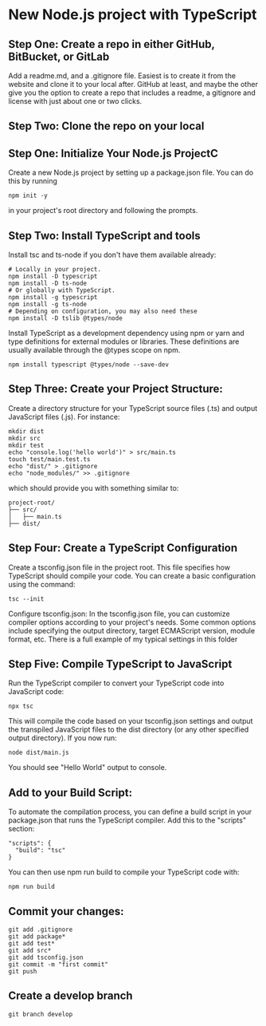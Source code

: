 
# New Node.js project with TypeScript  
## Step One: Create a repo in either GitHub, BitBucket, or GitLab
Add a readme.md, and a .gitignore file. Easiest is to create it from the website and clone it to your local after. GitHub at least, and maybe the other give you the option to create a repo that includes a readme, a gitignore and license with just about one or two clicks.

## Step Two: Clone the repo on your local

## Step One: Initialize Your Node.js ProjectC

Create a new Node.js project by setting up a package.json file. You can do this by running 

```
npm init -y
```
in your project's root directory and following the prompts.

## Step Two: Install TypeScript and tools

Install tsc and ts-node if you don't have them available already: 

```
# Locally in your project.
npm install -D typescript
npm install -D ts-node
# Or globally with TypeScript.
npm install -g typescript
npm install -g ts-node
# Depending on configuration, you may also need these
npm install -D tslib @types/node
```


Install TypeScript as a development dependency using npm or yarn and type definitions for external modules or libraries. These definitions are usually available through the @types scope on npm. 

```
npm install typescript @types/node --save-dev
```

## Step Three: Create your Project Structure:
Create a directory structure for your TypeScript source files (.ts) and output JavaScript files (.js). For instance:


```
mkdir dist
mkdir src
mkdir test
echo "console.log('hello world')" > src/main.ts
touch test/main.test.ts
echo "dist/" > .gitignore
echo "node_modules/" >> .gitignore
```

which should provide you with something similar to: 
```
project-root/
├── src/
│   ├── main.ts
├── dist/
```

## Step Four: Create a TypeScript Configuration
Create a tsconfig.json file in the project root. This file specifies how TypeScript should compile your code. You can create a basic configuration using the command: 

```
tsc --init
```

Configure tsconfig.json:
In the tsconfig.json file, you can customize compiler options according to your project's needs. Some common options include specifying the output directory, target ECMAScript version, module format, etc. There is a full example of my typical settings in this folder

## Step Five: Compile TypeScript to JavaScript
Run the TypeScript compiler to convert your TypeScript code into JavaScript code:

```
npx tsc
```

This will compile the code based on your tsconfig.json settings and output the transpiled JavaScript files to the dist directory (or any other specified output directory). If you now run:
```
node dist/main.js
```

You should see "Hello World" output to console.

## Add to your Build Script:
To automate the compilation process, you can define a build script in your package.json that runs the TypeScript compiler. Add this to the "scripts" section:

```
"scripts": {
  "build": "tsc"
}
```

You can then use npm run build to compile your TypeScript code with: 

```
npm run build
```
## Commit your changes: 
```
git add .gitignore
git add package*
git add test*
git add src*
git add tsconfig.json
git commit -m "first commit"
git push
```
## Create a develop branch
```
git branch develop
```

